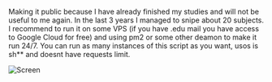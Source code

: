 Making it public because I have already finished my studies and will not be useful to me again. In the last 3 years I managed to snipe about 20 subjects. I recommend to run it on some VPS (if you have .edu mail you have access to Google Cloud for free) and using pm2 or some other deamon to make it run 24/7. You can run as many instances of this script as you want, usos is sh\*\* and doesnt have requests limit.

<img src="https://i.imgur.com/Q50B7sj.png" alt="Screen" />
